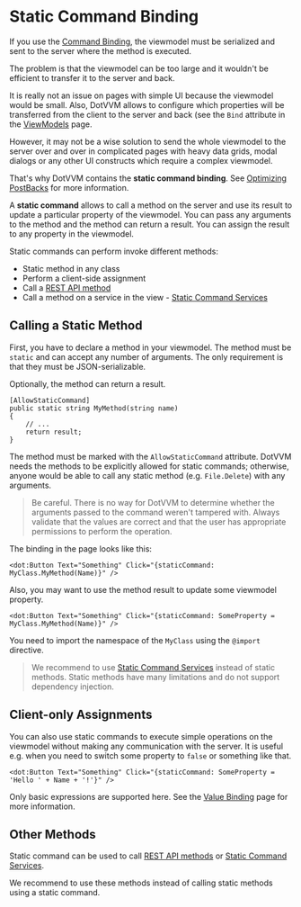 # Static Command Binding

If you use the [Command Binding](/docs/tutorials/basics-command-binding/{branch}), the viewmodel must be serialized and sent to the server where the 
method is executed. 

The problem is that the viewmodel can be too large and it wouldn't be efficient to transfer it to the server and back.

It is really not an issue on pages with simple UI because the viewmodel would be small. Also, DotVVM allows to configure which properties will be 
transferred from the client to the server and back (see the `Bind` attribute in the [ViewModels](/docs/tutorials/basics-viewmodels/{branch}) page.

However, it may not be a wise solution to send the whole viewmodel to the server over and over in complicated pages with heavy data grids, modal dialogs or any other UI constructs which require a complex viewmodel. 

That's why DotVVM contains the **static command binding**. See [Optimizing PostBacks](/docs/tutorials/basics-optimizing-postbacks/{branch}) for more information.

A **static command** allows to call a method on the server and use its result to update a particular property of the viewmodel. 
You can pass any arguments to the method and the method can return a result. You can assign the result to any property in the viewmodel.

Static commands can perform invoke different methods:

* Static method in any class
* Perform a client-side assignment
* Call a [REST API method](/docs/tutorials/basics-rest-api-bindings/{branch})
* Call a method on a service in the view - [Static Command Services](/docs/tutorials/basics-static-command-services/{branch})

## Calling a Static Method

First, you have to declare a method in your viewmodel. The method must be `static` and can accept any number of arguments.
The only requirement is that they must be JSON-serializable. 

Optionally, the method can return a result.

```CSHARP
[AllowStaticCommand]
public static string MyMethod(string name)
{
    // ...
    return result;
}
```

The method must be marked with the `AllowStaticCommand` attribute. DotVVM needs the methods to be explicitly allowed for static commands; otherwise, anyone would be able to call any static method (e.g. `File.Delete`) with any arguments.

> Be careful. There is no way for DotVVM to determine whether the arguments passed to the command weren't tampered with. Always validate that the values are correct and that the user has appropriate permissions to perform the operation. 

The binding in the page looks like this:

```DOTHTML
<dot:Button Text="Something" Click="{staticCommand: MyClass.MyMethod(Name)}" />
```

Also, you may want to use the method result to update some viewmodel property.

```DOTHTML
<dot:Button Text="Something" Click="{staticCommand: SomeProperty = MyClass.MyMethod(Name)}" />
```

You need to import the namespace of the `MyClass` using the `@import` directive.

> We recommend to use [Static Command Services](/docs/tutorials/basics-static-command-services/{branch}) instead of static methods. Static methods have many limitations and do not support dependency injection. 

## Client-only Assignments

You can also use static commands to execute simple operations on the viewmodel without making any communication with the server.
It is useful e.g. when you need to switch some property to `false` or something like that. 

```DOTHTML
<dot:Button Text="Something" Click="{staticCommand: SomeProperty = 'Hello ' + Name + '!'}" />
```

Only basic expressions are supported here. See the [Value Binding](/docs/tutorials/basics-value-binding/{branch}) page for more information.

## Other Methods

Static command can be used to call [REST API methods](/docs/tutorials/basics-rest-api-bindings/{branch}) or [Static Command Services](/docs/tutorials/basics-static-command-services/{branch}).

We recommend to use these methods instead of calling static methods using a static command.
